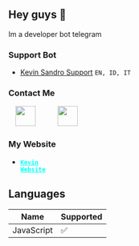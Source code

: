 <h2>Hey guys 👋</h2>
Im a developer bot telegram

<h3>Support Bot</h3>

- <a href="https://t.me/KevinSandroBot">Kevin Sandro Support</a> <code>EN, ID, IT</code>

<h3>Contact Me</h3>
<a href="https://t.me/kevinsandro" style="margin-left: 1em; margin-right: 1em;" target="_blank"><img alt="" data-original-height="256" data-original-width="256" height="40" src="https://lh3.googleusercontent.com/-557qJ5NxbxM/YZPFuYO8_OI/AAAAAAAABa8/Xr75V5MIaVwWTTguPSyDvGDrJ9gdYu7zACLcBGAsYHQ/image.png" width="40" /></a>&nbsp; &nbsp;&nbsp;<a href="mailto:support@kevinsupport.ml" style="margin-left: 1em; margin-right: 1em;" target="_blank" title="Contact me in Email"><img alt="" data-original-height="256" data-original-width="256" height="40" src="https://lh3.googleusercontent.com/-4Epp_GA_gFs/YZPFp0dgxNI/AAAAAAAABa4/xuYN4mtssS0a2qgxgIyoDL7OQS2mc_cLgCLcBGAsYHQ/image.png" width="40" /></a></div></div><br /></div></div></div></div><div class="separator" style="clear: both;" title="Contact me in Telegram"></div><div class="separator" style="clear: both;"><a href="https://t.me/kevinsandro" target="_blank"></a></div></div>
<h3>My Website</h3>

- <code><b><a href="https://www.kevinsandro.ml" style="color: #01ffff;" target="blank_">Kevin Website</a></b></code>

## Languages
| Name       | Supported          |
| ---------  | ------------------ |
| JavaScript | :white_check_mark: |
